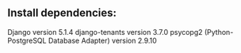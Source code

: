 ## Install dependencies:

Django version 5.1.4
django-tenants version 3.7.0
psycopg2 (Python-PostgreSQL Database Adapter) version 2.9.10
